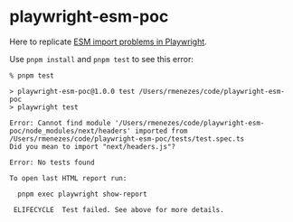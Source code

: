 # playwright-esm-poc

Here to replicate [ESM import problems in Playwright](https://github.com/microsoft/playwright/issues/17075).

Use `pnpm install` and `pnpm test` to see this error:

```
% pnpm test

> playwright-esm-poc@1.0.0 test /Users/rmenezes/code/playwright-esm-poc
> playwright test

Error: Cannot find module '/Users/rmenezes/code/playwright-esm-poc/node_modules/next/headers' imported from /Users/rmenezes/code/playwright-esm-poc/tests/test.spec.ts
Did you mean to import "next/headers.js"?

Error: No tests found

To open last HTML report run:

  pnpm exec playwright show-report

 ELIFECYCLE  Test failed. See above for more details.
```
